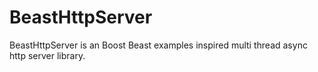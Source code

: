 # BeastHttpServer
BeastHttpServer is an Boost Beast examples inspired multi thread async http server library.
